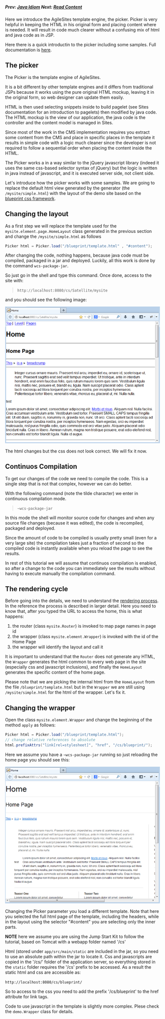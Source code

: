 ##### Prev: [Java Idiom](JavaIdiom.md) Next:  [Read Content](ReadContent.md)


Here we introduce the AgileSites template engine, the picker. Picker is very helpful in keeping the HTML in his original form and placing content where is needed. It will result in code much clearer without a confusing mix of html and java code as in JSP.

Here there is a quick introductin to the picker including some samples. Full documentation is [here](../reference/Picker.md).

## The picker

The Picker is the template engine of AgileSites.

It is a bit different by other template engines and it differs from traditional JSPs
because it works using the pure original HTML mockup, leaving it in the original form, so web designer can update them easily. 

HTML is then used selecting snippets inside to build pagelet (see Sites documentation for an introduction to pagelets) then modified by java code. The HTML mockup is the view of our application, the java code is the controller and the content model is managed in Sites. 

Since most of the work in the CMS implementation requires you extract some content from the CMS and place in specific places in the template it results in simple code with a logic much cleaner since the developer is not required to follow a sequential order when placing the content inside the HTML.

The Picker works a in a way similar to the jQuery javascript library (indeed it uses the same css-based selector syntax of jQuery) but the logic is written in java instead of javascript, and it is executed server side, not client side.

Let's  introduce how the picker works with some samples. We are going to replace the default html view generated by the generator (the `/mysite/simple.html`) with the  layout of the demo site based on the [blueprint css framework](http://www.blueprintcss.org).

## Changing the layout

As a first step we will replace the template used for the `mysite.element.page.HomeLayout` class generated in the previous section and change the `/mysite/simple.html` as follows

```java
Picker html = Picker.load("/blueprint/template.html" , "#content");		
```

After changing the code, nothing happens, because java code must be compiled, packaged in a jar and deployed. Luckily, all this work is done by the command `wcs-package-jar`.

So just go in the shell and type this command. Once done, access to the site with:

> `http://localhost:8080/cs/Satellite/mysite`

and you should see the following image:

![replaced template](../img/snap5993.png)

The html changes but the css does not look correct. We will fix it now.

## Continuos Compilation

To get our changes of the code we need to compile the code. This is a single step that is not that complex, however we can do better.

With the following command (note the tilde character) we enter in continuous compilation mode.

> `~wcs-package-jar`


In this mode the shell will monitor source code for changes and when any source file changes (because it was edited), the code is recompiled, packaged and deployed. 

Since the amount of code to be compiled is usually pretty small (even for a very large site) the compilation takes just a fraction of second so the compiled code is instantly available when you reload the page to see the results.

In rest of this tutorial we will assume that continuos compilation is enabled, so after a change to the code you can immediately see the results without having to execute manually the compilation command.

## The rendering cycle

Before going into the details, we need to understand the [rendering process](../reference/Rendering.md). In the reference the process is described in larger detail. Here you need to know that, after you typed the URL to access the home, this is what happens:

1. the router (class `mysite.Router`) is invoked to map page names in page id
1. the wrapper (class `mysite.element.Wrapper`) is invoked with the id of the Home Page
1. the wrapper will identify the layout and call it

It is important to understand that the `Router` does not generate any HTML, the `Wrapper` generates the html common to every web page in the site (especially css and javascript inclusions), and finally the `HomeLayout` generates the specific content of the home page.

Please note that we are picking the internal html from the `HomeLayout` from the file `/blueprint/template.html` but in the `Wrapper` we are still using `/mysite/simple.html` for the html of the wrapper. Let's fix it.

## Changing the wrapper

Open the class `mysite.element.Wrapper` and change the beginning of the method `apply` as follows:

```java
Picker html = Picker.load("/blueprint/template.html");
// change relative references to absolute
html.prefixAttrs("link[rel=stylesheet]", "href", "/cs/blueprint/");
```

Here we assume you have a `~wcs-package-jar` running so just reloading the home page you should see this:

![applied styles](../img/snap7403.png)

Changing the Picker parameter you load a different template. Note that here you selected the full html page of the template, including the headers, while in the layout using the selector "#content" you are selecting only the inner parts. 

**NOTE** here we assume you are using the Jump Start Kit to follow the tutorial, based on Tomcat with a webapp folder named '/cs'

Html (stored under `app/src/main/static` are included in the jar, so you need to use an absolute path within the jar to locate it. Css and javascripts are copied in the '/cs/' folder of the application server, so everything stored in the `static` folder requires the '/cs' prefix to be accessed.  As a result the static html and css are accessible as:

`http://localhost:8080/cs/blueprint/` 

So to access to the css you need to add the prefix '/cs/blueprint' to the href attribute for link tags.

Code to use javascript in the template is slightly more complex. Plese check the `demo.Wrapper` class for details.


